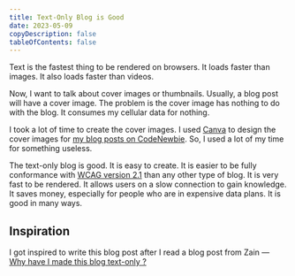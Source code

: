 ```yaml
---
title: Text-Only Blog is Good
date: 2023-05-09
copyDescription: false
tableOfContents: false
---
```


Text is the fastest thing to be rendered on browsers. It loads faster than images. It also loads faster than videos.

Now, I want to talk about cover images or thumbnails. Usually, a blog post will have a cover image. The problem is the cover image has nothing to do with the blog. It consumes my cellular data for nothing.

I took a lot of time to create the cover images. I used [Canva](https://www.canva.com/) to design the cover images for [my blog posts on CodeNewbie](https://community.codenewbie.org/vanzasetia). So, I used a lot of my time for something useless.

The text-only blog is good. It is easy to create. It is easier to be fully conformance with [WCAG version 2.1](https://www.w3.org/TR/WCAG21/) than any other type of blog. It is very fast to be rendered. It allows users on a slow connection to gain knowledge. It saves money, especially for people who are in expensive data plans. It is good in many ways.

## Inspiration

I got inspired to write this blog post after I read a blog post from Zain — [Why have I made this blog text-only ?](https://www.zainullah.com/why-have-i-made-this-blog-text-only/)
